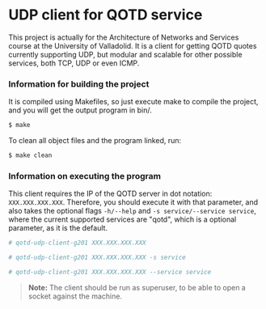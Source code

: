 # UDP client for QOTD service
This project is actually for the Architecture of Networks and Services course at the University of Valladolid.
It is a client for getting QOTD quotes currently supporting UDP, but modular and scalable for other possible services, both TCP, UDP or even ICMP.

### Information for building the project
It is compiled using Makefiles, so just execute make to compile the project, and you will get the output program in bin/.
```bash
$ make
```

To clean all object files and the program linked, run:
```bash
$ make clean
```

### Information on executing the program
This client requires the IP of the QOTD server in dot notation: `XXX.XXX.XXX.XXX`. Therefore, you should execute it with that parameter, and also takes the optional flags `-h/--help` and `-s service/--service service`, where the current supported services are "qotd", which is a optional parameter, as it is the default.
```bash
# qotd-udp-client-g201 XXX.XXX.XXX.XXX
```
```bash
# qotd-udp-client-g201 XXX.XXX.XXX.XXX -s service
```
```bash
# qotd-udp-client-g201 XXX.XXX.XXX.XXX --service service
```

> **Note:** The client should be run as superuser, to be able to open a socket against the machine.
